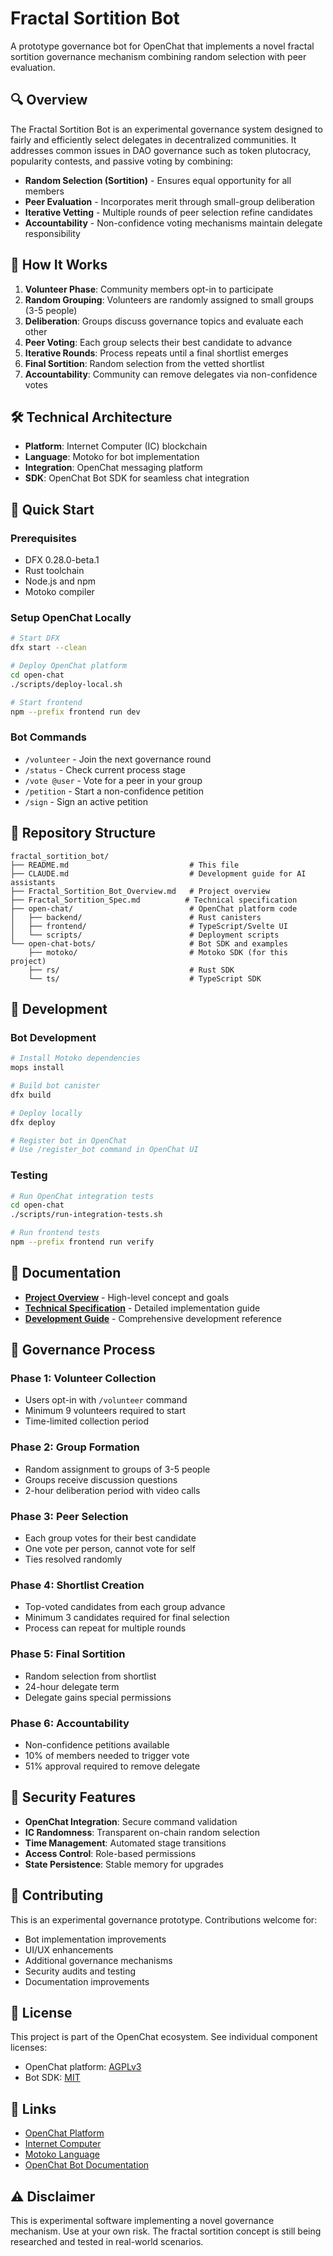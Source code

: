# Fractal Sortition Bot

A prototype governance bot for OpenChat that implements a novel fractal sortition governance mechanism combining random selection with peer evaluation.

## 🔍 Overview

The Fractal Sortition Bot is an experimental governance system designed to fairly and efficiently select delegates in decentralized communities. It addresses common issues in DAO governance such as token plutocracy, popularity contests, and passive voting by combining:

- **Random Selection (Sortition)** - Ensures equal opportunity for all members
- **Peer Evaluation** - Incorporates merit through small-group deliberation
- **Iterative Vetting** - Multiple rounds of peer selection refine candidates
- **Accountability** - Non-confidence voting mechanisms maintain delegate responsibility

## 🎯 How It Works

1. **Volunteer Phase**: Community members opt-in to participate
2. **Random Grouping**: Volunteers are randomly assigned to small groups (3-5 people)
3. **Deliberation**: Groups discuss governance topics and evaluate each other
4. **Peer Voting**: Each group selects their best candidate to advance
5. **Iterative Rounds**: Process repeats until a final shortlist emerges
6. **Final Sortition**: Random selection from the vetted shortlist
7. **Accountability**: Community can remove delegates via non-confidence votes

## 🛠️ Technical Architecture

- **Platform**: Internet Computer (IC) blockchain
- **Language**: Motoko for bot implementation
- **Integration**: OpenChat messaging platform
- **SDK**: OpenChat Bot SDK for seamless chat integration

## 🚀 Quick Start

### Prerequisites

- DFX 0.28.0-beta.1
- Rust toolchain
- Node.js and npm
- Motoko compiler

### Setup OpenChat Locally

```bash
# Start DFX
dfx start --clean

# Deploy OpenChat platform
cd open-chat
./scripts/deploy-local.sh

# Start frontend
npm --prefix frontend run dev
```

### Bot Commands

- `/volunteer` - Join the next governance round
- `/status` - Check current process stage
- `/vote @user` - Vote for a peer in your group
- `/petition` - Start a non-confidence petition
- `/sign` - Sign an active petition

## 📁 Repository Structure

```
fractal_sortition_bot/
├── README.md                           # This file
├── CLAUDE.md                           # Development guide for AI assistants
├── Fractal_Sortition_Bot_Overview.md   # Project overview
├── Fractal_Sortition_Spec.md          # Technical specification
├── open-chat/                          # OpenChat platform code
│   ├── backend/                        # Rust canisters
│   ├── frontend/                       # TypeScript/Svelte UI
│   └── scripts/                        # Deployment scripts
└── open-chat-bots/                     # Bot SDK and examples
    ├── motoko/                         # Motoko SDK (for this project)
    ├── rs/                             # Rust SDK
    └── ts/                             # TypeScript SDK
```

## 🔧 Development

### Bot Development

```bash
# Install Motoko dependencies
mops install

# Build bot canister
dfx build

# Deploy locally
dfx deploy

# Register bot in OpenChat
# Use /register_bot command in OpenChat UI
```

### Testing

```bash
# Run OpenChat integration tests
cd open-chat
./scripts/run-integration-tests.sh

# Run frontend tests
npm --prefix frontend run verify
```

## 📖 Documentation

- **[Project Overview](Fractal_Sortition_Bot_Overview.md)** - High-level concept and goals
- **[Technical Specification](Fractal_Sortition_Spec.md)** - Detailed implementation guide
- **[Development Guide](CLAUDE.md)** - Comprehensive development reference

## 🎨 Governance Process

### Phase 1: Volunteer Collection
- Users opt-in with `/volunteer` command
- Minimum 9 volunteers required to start
- Time-limited collection period

### Phase 2: Group Formation
- Random assignment to groups of 3-5 people
- Groups receive discussion questions
- 2-hour deliberation period with video calls

### Phase 3: Peer Selection
- Each group votes for their best candidate
- One vote per person, cannot vote for self
- Ties resolved randomly

### Phase 4: Shortlist Creation
- Top-voted candidates from each group advance
- Minimum 3 candidates required for final selection
- Process can repeat for multiple rounds

### Phase 5: Final Sortition
- Random selection from shortlist
- 24-hour delegate term
- Delegate gains special permissions

### Phase 6: Accountability
- Non-confidence petitions available
- 10% of members needed to trigger vote
- 51% approval required to remove delegate

## 🔐 Security Features

- **OpenChat Integration**: Secure command validation
- **IC Randomness**: Transparent on-chain random selection
- **Time Management**: Automated stage transitions
- **Access Control**: Role-based permissions
- **State Persistence**: Stable memory for upgrades

## 🤝 Contributing

This is an experimental governance prototype. Contributions welcome for:

- Bot implementation improvements
- UI/UX enhancements
- Additional governance mechanisms
- Security audits and testing
- Documentation improvements

## 📄 License

This project is part of the OpenChat ecosystem. See individual component licenses:
- OpenChat platform: [AGPLv3](open-chat/LICENSE)
- Bot SDK: [MIT](open-chat-bots/LICENSE)

## 🔗 Links

- [OpenChat Platform](https://oc.app)
- [Internet Computer](https://internetcomputer.org)
- [Motoko Language](https://internetcomputer.org/docs/current/motoko/main/motoko)
- [OpenChat Bot Documentation](open-chat-bots/README.md)

## ⚠️ Disclaimer

This is experimental software implementing a novel governance mechanism. Use at your own risk. The fractal sortition concept is still being researched and tested in real-world scenarios.